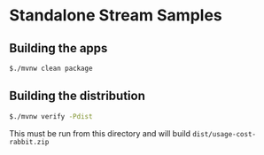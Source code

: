 # Standalone Stream Samples

## Building the apps

```bash
$./mvnw clean package
```

## Building the distribution

```bash
$./mvnw verify -Pdist

```

This must be run from this directory and will build  `dist/usage-cost-rabbit.zip` 